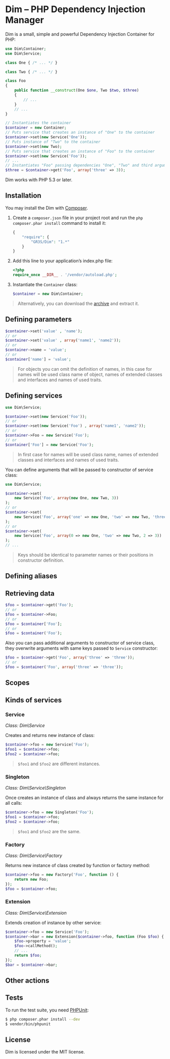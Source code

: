 # Dim – PHP Dependency Injection Manager

Dim is a small, simple and powerful Dependency Injection Container for PHP:
```php
use Dim\Container;
use Dim\Service;

class One { /* ... */ }

class Two { /* ... */ }

class Foo
{
    public function __construct(One $one, Two $two, $three)
    {
        // ...
    }
    // ...
}

// Instantiates the container
$container = new Container;
// Puts service that creates an instance of "One" to the container
$container->set(new Service('One'));
// Puts instance of "Two" to the container
$container->set(new Two);
// Puts service that creates an instance of "Foo" to the container
$container->set(new Service('Foo'));
// ...
// Instantiates "Foo" passing dependencies "One", "Two" and third argument "3" to the constructor
$three = $container->get('Foo', array('three' => 3));
```
Dim works with PHP 5.3 or later.

## Installation
You may install the Dim with [Composer](https://getcomposer.org).

1. Create a `composer.json` file in your project root
and run the `php composer.phar install` command to install it:
    ```php
    {
        "require": {
            "GR3S/Dim": "1.*"
        }
    }
    ```

2. Add this line to your application’s index.php file:
    ```php
    <?php
    require_once __DIR__ . '/vendor/autoload.php';
    ```

3. Instantiate the `Container` class:
    ```php
    $container = new Dim\Container;
    ```

> Alternatively, you can download the [archive](https://github.com/GR3S/Dim/archive/master.zip) and extract it.

## Defining parameters
```php
$container->set('value' , 'name');
// or
$container->set('value' , array('name1', 'name2'));
// or
$container->name = 'value';
// or
$container['name'] = 'value';
```
> For objects you can omit the definition of names, in this case for names will be used class name of object, names of
extended classes and interfaces and names of used traits.

## Defining services
```php
use Dim\Service;

$container->set(new Service('Foo'));
// or
$container->set(new Service('Foo') , array('name1', 'name2'));
// or
$container->Foo = new Service('Foo');
// or
$container['Foo'] = new Service('Foo');
```
> In first case for names will be used class name, names of extended classes and interfaces and names of used traits.

You can define arguments that will be passed to constructor of service class:
```php
use Dim\Service;

$container->set(
    new Service('Foo', array(new One, new Two, 3))
);
// or
$container->set(
    new Service('Foo', array('one' => new One, 'two' => new Two, 'three' => 3))
);
// or
$container->set(
    new Service('Foo', array(0 => new One, 'two' => new Two, 2 => 3))
);
// ...
```
> Keys should be identical to parameter names or their positions in constructor definition.

## Defining aliases

## Retrieving data
```php
$foo = $container->get('Foo');
// or
$foo = $container->Foo;
// or
$foo = $container['Foo'];
// or
$foo = $container('Foo');
```
Also you can pass additional arguments to constructor of service class, they overwrite arguments with same keys passed
to `Service` constructor:
```php
$foo = $container->get('Foo', array('three' => 'three'));
// or
$foo = $container('Foo', array('three' => 'three'));
```

## Scopes
## Kinds of services

### Service
*Class: Dim\Service*

Creates and returns new instance of class:
```php
$container->foo = new Service('Foo');
$foo1 = $container->foo;
$foo2 = $container->foo;
```
> `$foo1` and `$foo2` are different instances.

### Singleton
*Class: Dim\Service\Singleton*

Once creates an instance of class and always returns the same instance for all calls:
```php
$container->foo = new Singleton('Foo');
$foo1 = $container->foo;
$foo2 = $container->foo;
```
> `$foo1` and `$foo2` are the same.

### Factory
*Class: Dim\Service\Factory*

Returns new instance of class created by function or factory method:
```php
$container->foo = new Factory('Foo', function () {
    return new Foo;
});
$foo = $container->foo;
```

### Extension
*Class: Dim\Service\Extension*

Extends creation of instance by other service:
```php
$container->foo = new Service('Foo');
$container->bar = new Extension($container->foo, function (Foo $foo) {
    $foo->property = 'value';
    $foo->callMethod();
    // ...
    return $foo;
});
$bar = $container->bar;
```

## Other actions

## Tests
To run the test suite, you need [PHPUnit](http://phpunit.de):
```bash
$ php composer.phar install --dev
$ vendor/bin/phpunit
```

## License
Dim is licensed under the MIT license.